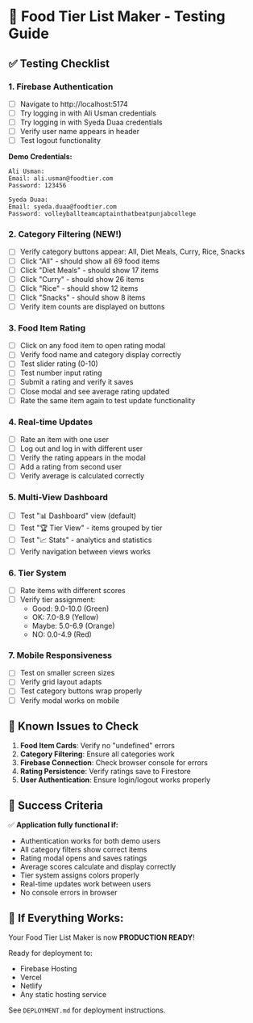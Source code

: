 # 🧪 Food Tier List Maker - Testing Guide

## ✅ **Testing Checklist**

### **1. Firebase Authentication**

- [ ] Navigate to http://localhost:5174
- [ ] Try logging in with Ali Usman credentials
- [ ] Try logging in with Syeda Duaa credentials
- [ ] Verify user name appears in header
- [ ] Test logout functionality

**Demo Credentials:**

```
Ali Usman:
Email: ali.usman@foodtier.com
Password: 123456

Syeda Duaa:
Email: syeda.duaa@foodtier.com
Password: volleyballteamcaptainthatbeatpunjabcollege
```

### **2. Category Filtering (NEW!)**

- [ ] Verify category buttons appear: All, Diet Meals, Curry, Rice, Snacks
- [ ] Click "All" - should show all 69 food items
- [ ] Click "Diet Meals" - should show 17 items
- [ ] Click "Curry" - should show 26 items
- [ ] Click "Rice" - should show 12 items
- [ ] Click "Snacks" - should show 8 items
- [ ] Verify item counts are displayed on buttons

### **3. Food Item Rating**

- [ ] Click on any food item to open rating modal
- [ ] Verify food name and category display correctly
- [ ] Test slider rating (0-10)
- [ ] Test number input rating
- [ ] Submit a rating and verify it saves
- [ ] Close modal and see average rating updated
- [ ] Rate the same item again to test update functionality

### **4. Real-time Updates**

- [ ] Rate an item with one user
- [ ] Log out and log in with different user
- [ ] Verify the rating appears in the modal
- [ ] Add a rating from second user
- [ ] Verify average is calculated correctly

### **5. Multi-View Dashboard**

- [ ] Test "📊 Dashboard" view (default)
- [ ] Test "🏆 Tier View" - items grouped by tier
- [ ] Test "📈 Stats" - analytics and statistics
- [ ] Verify navigation between views works

### **6. Tier System**

- [ ] Rate items with different scores
- [ ] Verify tier assignment:
  - Good: 9.0-10.0 (Green)
  - OK: 7.0-8.9 (Yellow)
  - Maybe: 5.0-6.9 (Orange)
  - NO: 0.0-4.9 (Red)

### **7. Mobile Responsiveness**

- [ ] Test on smaller screen sizes
- [ ] Verify grid layout adapts
- [ ] Test category buttons wrap properly
- [ ] Verify modal works on mobile

## 🐛 **Known Issues to Check**

1. **Food Item Cards**: Verify no "undefined" errors
2. **Category Filtering**: Ensure all categories work
3. **Firebase Connection**: Check browser console for errors
4. **Rating Persistence**: Verify ratings save to Firestore
5. **User Authentication**: Ensure login/logout works properly

## 🎯 **Success Criteria**

✅ **Application fully functional if:**

- Authentication works for both demo users
- All category filters show correct items
- Rating modal opens and saves ratings
- Average scores calculate and display correctly
- Tier system assigns colors properly
- Real-time updates work between users
- No console errors in browser

## 🚀 **If Everything Works:**

Your Food Tier List Maker is now **PRODUCTION READY**!

Ready for deployment to:

- Firebase Hosting
- Vercel
- Netlify
- Any static hosting service

See `DEPLOYMENT.md` for deployment instructions.

